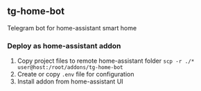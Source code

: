 ## tg-home-bot

Telegram bot for home-assistant smart home

### Deploy as home-assistant addon

1. Copy project files to remote home-assistant folder `scp -r ./* user@host:/root/addons/tg-home-bot`
2. Create or copy `.env` file for configuration
3. Install addon from home-assistant UI